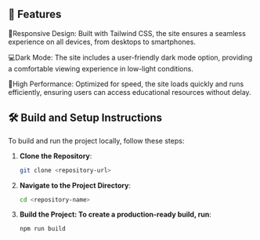 
## 🚀 Features

🚀Responsive Design: Built with Tailwind CSS, the site ensures a seamless experience on all devices, from desktops to smartphones.

💻Dark Mode: The site includes a user-friendly dark mode option, providing a comfortable viewing experience in low-light conditions.

🚀High Performance: Optimized for speed, the site loads quickly and runs efficiently, ensuring users can access educational resources without delay.


## 🛠️ Build and Setup Instructions

To build and run the project locally, follow these steps:

1. **Clone the Repository**:
   ```bash
   git clone <repository-url>

3. **Navigate to the Project Directory**:
   ```bash
   cd <repository-name>

5. **Build the Project: To create a production-ready build, run**:
   
   ```bash
   npm run build
